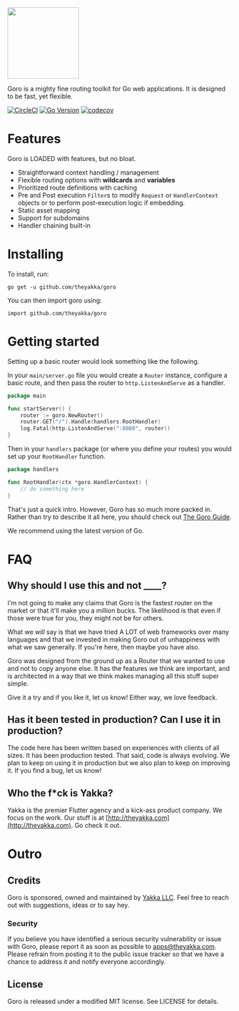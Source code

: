 
<img src="https://storage.googleapis.com/product-logos/logo_goro.png" align="center" width="160">

Goro is a mighty fine routing toolkit for Go web applications. It is designed to
be fast, yet flexible.

[![CircleCI](https://circleci.com/gh/theyakka/goro.svg?style=svg)](https://circleci.com/gh/theyakka/goro)
[![Go Version](https://img.shields.io/badge/Go-1.11+-lightgrey.svg)](https://golang.org/)
[![codecov](https://codecov.io/gh/theyakka/goro/branch/master/graph/badge.svg)](https://codecov.io/gh/theyakka/goro)


# Features

Goro is LOADED with features, but no bloat.

- Straightforward context handling / management
- Flexible routing options with **wildcards** and **variables**
- Prioritized route definitions with caching
- Pre and Post execution `Filter`s to modify `Request` or `HandlerContext` objects or to perform post-execution logic if embedding.
- Static asset mapping
- Support for subdomains
- Handler chaining built-in

# Installing

To install, run:

```
go get -u github.com/theyakka/goro
```

You can then import goro using:

```
import github.com/theyakka/goro
```

# Getting started

Setting up a basic router would look something like the following.

In your `main/server.go` file you would create a `Router` instance, configure a basic route, and then pass the router to `http.ListenAndServe` as a handler. 

```go
package main

func startServer() {
	router := goro.NewRouter()
	router.GET("/").Handle(handlers.RootHandler)
	log.Fatal(http.ListenAndServe(":8080", router))
}
```

Then in your `handlers` package (or where you define your routes) you would set up your `RootHandler` function.

```go
package handlers

func RootHandler(ctx *goro.HandlerContext) {
	// do something here
}
``` 

That's just a quick intro. However, Goro has so much more packed in. Rather
than try to describe it all here, you should check out [The Goro Guide](https://github.com/theyakka/goro/wiki).

We recommend using the latest version of Go.

# FAQ

## Why should I use this and not ____?

I'm not going to make any claims that Goro is the fastest router on the market or that it'll make you a million bucks. The likelihood is that even if those were true for you, they might not be for others.

What we *will* say is that we have tried A LOT of web frameworks over many languages and that we invested in making Goro out of unhappiness with what we saw generally. If you're here, then maybe you have also.

Goro was designed from the ground up as a Router that we wanted to use and not to copy anyone else. It has the features we think are important, and is architected in a way that we think makes managing all this stuff super simple.

Give it a try and if you like it, let us know! Either way, we love feedback.

## Has it been tested in production? Can I use it in production?

The code here has been written based on experiences with clients of all sizes. It has been production tested. That said, code is always evolving. We plan to keep on using it in production but we also plan to keep on improving it. If you find a bug, let us know!

## Who the f*ck is Yakka?

Yakka is the premier Flutter agency and a kick-ass product company. We focus on the work. Our stuff is at [http://theyakka.com](http://theyakka.com). Go check it out.

# Outro

## Credits

Goro is sponsored, owned and maintained by [Yakka LLC](http://theyakka.com). Feel free to reach out with suggestions, ideas or to say hey.

### Security

If you believe you have identified a serious security vulnerability or issue with Goro, please report it as soon as possible to apps@theyakka.com. Please refrain from posting it to the public issue tracker so that we have a chance to address it and notify everyone accordingly.

## License

Goro is released under a modified MIT license. See LICENSE for details.
